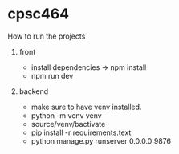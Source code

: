 # cpsc464

How to run the projects

1. front
    - install dependencies -> npm install
    - npm run dev

2. backend
    - make sure to have venv installed.
    - python -m venv venv
    - source/venv/bactivate
    - pip install -r requirements.text
    - python manage.py runserver 0.0.0.0:9876




